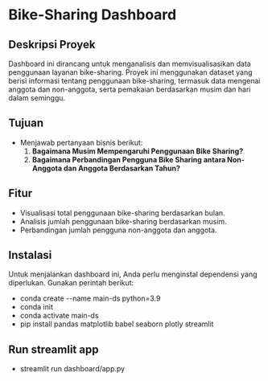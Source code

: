 # Bike-Sharing Dashboard

## Deskripsi Proyek
Dashboard ini dirancang untuk menganalisis dan memvisualisasikan data penggunaan layanan bike-sharing. Proyek ini menggunakan dataset yang berisi informasi tentang penggunaan bike-sharing, termasuk data mengenai anggota dan non-anggota, serta pemakaian berdasarkan musim dan hari dalam seminggu.

## Tujuan
- Menjawab pertanyaan bisnis berikut:
  1. **Bagaimana Musim Mempengaruhi Penggunaan Bike Sharing?**
  2. **Bagaimana Perbandingan Pengguna Bike Sharing antara Non-Anggota dan Anggota Berdasarkan Tahun?**

## Fitur
- Visualisasi total penggunaan bike-sharing berdasarkan bulan.
- Analisis jumlah penggunaan bike-sharing berdasarkan musim.
- Perbandingan jumlah pengguna non-anggota dan anggota.

## Instalasi
Untuk menjalankan dashboard ini, Anda perlu menginstal dependensi yang diperlukan. Gunakan perintah berikut:

- conda create --name main-ds python=3.9
- conda init
- conda activate main-ds
- pip install pandas matplotlib babel seaborn plotly streamlit

## Run streamlit app
- streamlit run dashboard/app.py
